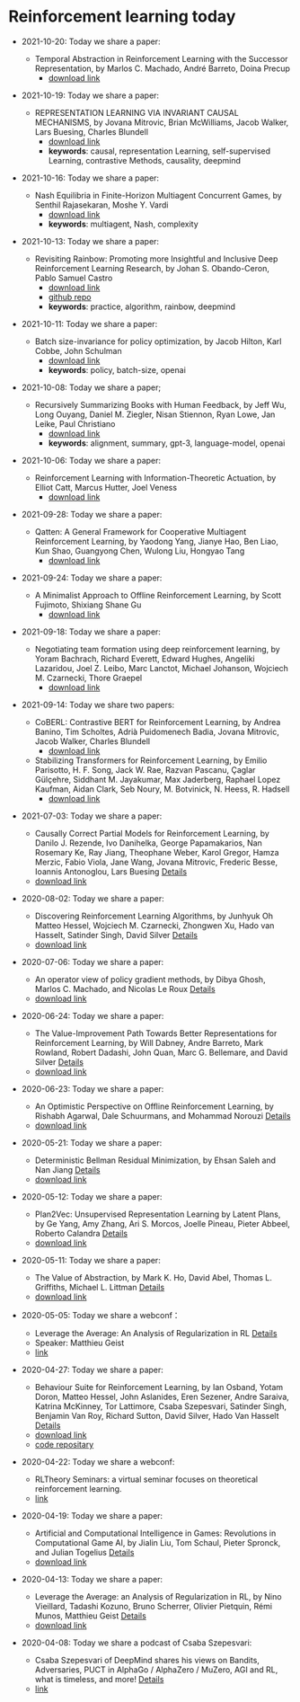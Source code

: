 # Reinforcement learning today

- 2021-10-20: Today we share a paper:
  - Temporal Abstraction in Reinforcement Learning with the Successor Representation, by Marlos C. Machado, André Barreto, Doina Precup
    - [download link](https://arxiv.org/pdf/2110.05740.pdf)
- 2021-10-19: Today we share a paper:
  - REPRESENTATION LEARNING VIA INVARIANT CAUSAL MECHANISMS, by Jovana Mitrovic, Brian McWilliams, Jacob Walker, Lars Buesing, Charles Blundell
    - [download link](https://openreview.net/forum?id=9p2ekP904Rs)
    - **keywords**: causal, representation Learning, self-supervised Learning, contrastive Methods, causality, deepmind
- 2021-10-16: Today we share a paper:
  - Nash Equilibria in Finite-Horizon Multiagent Concurrent Games, by Senthil Rajasekaran, Moshe Y. Vardi
    - [download link](https://arxiv.org/pdf/2101.00716.pdf)
    - **keywords**: multiagent, Nash, complexity
- 2021-10-13: Today we share a paper:
  - Revisiting Rainbow: Promoting more Insightful and Inclusive Deep Reinforcement Learning Research, by Johan S. Obando-Ceron, Pablo Samuel Castro
    - [download link](https://arxiv.org/pdf/2011.14826)
    - [github repo](https://github.com/JohanSamir/revisiting_rainbow)
    - **keywords**: practice, algorithm, rainbow, deepmind
- 2021-10-11: Today we share a paper:
  - Batch size-invariance for policy optimization, by Jacob Hilton, Karl Cobbe, John Schulman
    - [download link](https://arxiv.org/pdf/2110.00641.pdf)
    - **keywords**: policy, batch-size, openai
- 2021-10-08: Today we share a paper;
  - Recursively Summarizing Books with Human Feedback, by Jeff Wu, Long Ouyang, Daniel M. Ziegler, Nisan Stiennon, Ryan Lowe, Jan Leike, Paul Christiano
    - [download link](https://arxiv.org/pdf/2109.10862.pdf)
    - **keywords**: alignment, summary, gpt-3, language-model, openai
- 2021-10-06: Today we share a paper:
  - Reinforcement Learning with Information-Theoretic Actuation, by Elliot Catt, Marcus Hutter, Joel Veness
    - [download link](https://arxiv.org/pdf/2109.15147.pdf)
- 2021-09-28: Today we share a paper:
  - Qatten: A General Framework for Cooperative Multiagent Reinforcement Learning, by Yaodong Yang, Jianye Hao, Ben Liao, Kun Shao, Guangyong Chen, Wulong Liu, Hongyao Tang
    - [download link](https://arxiv.org/pdf/2002.03939.pdf)
- 2021-09-24: Today we share a paper:
  - A Minimalist Approach to Offline Reinforcement Learning, by Scott Fujimoto, Shixiang Shane Gu
    - [download link](https://arxiv.org/pdf/2106.06860.pdf)
- 2021-09-18: Today we share a paper:
  - Negotiating team formation using deep reinforcement learning, by Yoram Bachrach, Richard Everett, Edward Hughes, Angeliki Lazaridou, Joel Z. Leibo, Marc Lanctot, Michael Johanson, Wojciech M. Czarnecki, Thore Graepel
    - [download link](https://reader.elsevier.com/reader/sd/pii/S0004370220301077?token=ED33ECE3E50DC0E1E045450A04B76DAC639BBFE765C04357C32041DBC5575666D3769AAB5D1C9F1BCB9915173A6ACA30&originRegion=us-east-1&originCreation=20210918054136)

- 2021-09-14: Today we share two papers:
  - CoBERL: Contrastive BERT for Reinforcement Learning, by Andrea Banino, Tim Scholtes, Adrià Puidomenech Badia, Jovana Mitrovic, Jacob Walker, Charles Blundell
    - [download link](https://arxiv.org/pdf/2107.05431.pdf)
  - Stabilizing Transformers for Reinforcement Learning, by Emilio Parisotto, H. F. Song, Jack W. Rae, Razvan Pascanu, Çaglar Gülçehre, Siddhant M. Jayakumar, Max Jaderberg, Raphael Lopez Kaufman, Aidan Clark, Seb Noury, M. Botvinick, N. Heess, R. Hadsell
    - [download link](https://arxiv.org/pdf/1910.06764.pdf)
- 2021-07-03: Today we share a paper:
  - Causally Correct Partial Models for Reinforcement Learning, by Danilo J. Rezende, Ivo Danihelka, George Papamakarios, Nan Rosemary Ke, Ray Jiang, Theophane Weber, Karol Gregor, Hamza Merzic, Fabio Viola, Jane Wang, Jovana Mitrovic, Frederic Besse, Ioannis Antonoglou, Lars Buesing [Details](2021-07-03.md)
  - [download link](https://arxiv.org/pdf/2002.02836v1.pdf)
- 2020-08-02: Today we share a paper:
  - Discovering Reinforcement Learning Algorithms, by Junhyuk Oh Matteo Hessel, Wojciech M. Czarnecki, Zhongwen Xu, Hado van Hasselt, Satinder Singh, David Silver [Details](2020-08-02.md)
  - [download link](https://arxiv.org/pdf/2007.08794v1.pdf)
  
- 2020-07-06: Today we share a paper:
  - An operator view of policy gradient methods, by Dibya Ghosh, Marlos C. Machado, and Nicolas Le Roux [Details](2020-07-06.md)
  - [download link](https://arxiv.org/pdf/2006.11266.pdf)

- 2020-06-24: Today we share a paper:
  - The Value-Improvement Path Towards Better Representations for Reinforcement Learning, by Will Dabney, Andre Barreto, Mark Rowland, Robert Dadashi, John Quan, Marc G. Bellemare, and David Silver [Details](2020-06-24.md)
  - [download link](https://arxiv.org/pdf/2006.02243.pdf)

- 2020-06-23: Today we share a paper:
  - An Optimistic Perspective on Offline Reinforcement Learning, by Rishabh Agarwal, Dale Schuurmans, and Mohammad Norouzi [Details](2020-06-23.md)
  - [download link](https://arxiv.org/pdf/1907.04543.pdf)
  
- 2020-05-21: Today we share a paper:
  - Deterministic Bellman Residual Minimization, by Ehsan Saleh and Nan Jiang [Details](2020-05-21.md)
  - [download link](https://pdfs.semanticscholar.org/a47e/9b858af68ded7c31432a9da04b3f4e666b1d.pdf?_ga=2.26312702.2115660324.1590053392-954161124.1587456871)
  
- 2020-05-12: Today we share a paper:
  - Plan2Vec: Unsupervised Representation Learning by Latent Plans, by Ge Yang, Amy Zhang, Ari S. Morcos, Joelle Pineau, Pieter Abbeel, Roberto Calandra [Details](2020-05-13.md)
  - [download link](https://arxiv.org/pdf/2005.03648)

- 2020-05-11: Today we share a paper:
  - The Value of Abstraction, by Mark K. Ho, David Abel, Thomas L. Griffiths, Michael L. Littman [Details](2020-05-11.md)
  - [download link](http://cocosci.princeton.edu/papers/valueofabstraction.pdf)

- 2020-05-05: Today we share a webconf：
  - Leverage the Average: An Analysis of Regularization in RL [Details](2020-05-05.md)
  - Speaker: Matthieu Geist 
  - [link](https://www.youtube.com/watch?v=DfJHL7IjCnY&feature=youtu.be)

- 2020-04-27: Today we share a paper:
  - Behaviour Suite for Reinforcement Learning, by Ian Osband, Yotam Doron, Matteo Hessel, John Aslanides, Eren Sezener, Andre Saraiva, Katrina McKinney, Tor Lattimore, Csaba Szepesvari, Satinder Singh, Benjamin Van Roy, Richard Sutton, David Silver, Hado Van Hasselt [Details](2020-04-27.md)
  - [download link](https://openreview.net/pdf?id=rygf-kSYwH)
  - [code repositary](https://github.com/deepmind/bsuite)

- 2020-04-22: Today we share a webconf:
  - RLTheory Seminars: a virtual seminar focuses on theoretical reinforcement learning. 
  - [link](https://sites.google.com/view/rltheoryseminars)

- 2020-04-19: Today we share a paper:
  - Artificial and Computational Intelligence in Games: Revolutions in Computational Game AI, by Jialin Liu, Tom Schaul, Pieter Spronck, and Julian Togelius [Details](2020-04-19.md)
  - [download link](https://drops.dagstuhl.de/opus/volltexte/2020/12011/pdf/dagrep_v009_i012_p067_19511.pdf#page=9)

- 2020-04-13: Today we share a paper:
  - Leverage the Average: an Analysis of Regularization in RL, by Nino Vieillard, Tadashi Kozuno, Bruno Scherrer, Olivier Pietquin, Rémi Munos, Matthieu Geist [Details](2020-04-13.md)
  - [download link](https://arxiv.org/pdf/2003.14089)

- 2020-04-08: Today we share a podcast of Csaba Szepesvari: 
  - Csaba Szepesvari of DeepMind shares his views on Bandits, Adversaries, PUCT in AlphaGo / AlphaZero / MuZero, AGI and RL, what is timeless, and more! [Details](2020-04-08.md)
  - [link](https://www.talkrl.com/episodes/csaba-szepesvari)


